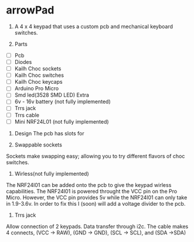 # arrowPad
1. A 4 x 4 keypad that uses a custom pcb and mechanical keyboard switches.


1. Parts
- [ ] Pcb
- [ ] Diodes
- [ ] Kailh Choc sockets
- [ ] Kailh Choc switches
- [ ] Kailh Choc keycaps
- [ ] Arduino Pro Micro
- [ ] Smd led(3528 SMD LED)
Extra 
- [ ] 6v - 16v battery (not fully implemented)
- [ ] Trrs jack 
- [ ] Trrs cable 
- [ ] Mini NRF24L01 (not fully implemented)

1. Design
The pcb has slots for 

1. Swappable sockets

Sockets make swapping easy; allowing you to try different flavors of choc switches.

1. Wirless(not fully implemented)

The NRF24l01 can be added onto the pcb to give the keypad wirless capabilities. The NRF24l01 is powered throught the VCC pin on the Pro Micro. However, the VCC pin provides 5v while the NRF24l01 can only take in 1.9-3.6v. 
In order to fix this I (soon) will add a voltage divider to the pcb.

1. Trrs jack

Allow connection of 2 keypads. Data transfer through i2c. The cable makes 4 connects, (VCC -> RAW), (GND -> GND), (SCL -> SCL), and (SDA ->SDA) 
